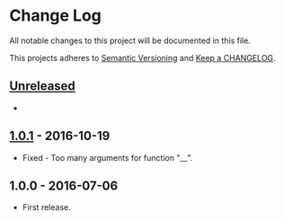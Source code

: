 # Change Log

All notable changes to this project will be documented in this file.

This projects adheres to [Semantic Versioning](http://semver.org/) and [Keep a CHANGELOG](http://keepachangelog.com/).

## [Unreleased][unreleased]
-

## [1.0.1] - 2016-10-19
- Fixed - Too many arguments for function "__".

## 1.0.0 - 2016-07-06
- First release.

[unreleased]: https://github.com/wp-pay-gateways/ems-e-commerce/compare/1.0.1...HEAD
[1.0.1]: https://github.com/wp-pay-gateways/ems-e-commerce/compare/1.0.0...1.0.1
